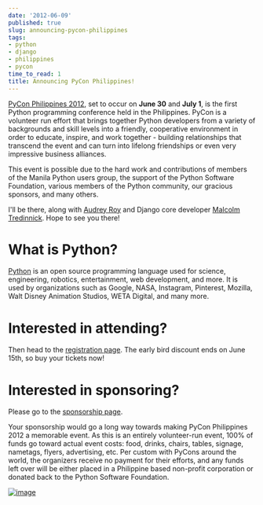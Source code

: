 ```yaml
---
date: '2012-06-09'
published: true
slug: announcing-pycon-philippines
tags:
- python
- django
- philippines
- pycon
time_to_read: 1
title: Announcing PyCon Philippines!
---
```


[PyCon Philippines 2012](http://ph.pycon.org), set to occur on **June
30** and **July 1**, is the first Python programming conference held in
the Philippines. PyCon is a volunteer run effort that brings together
Python developers from a variety of backgrounds and skill levels into a
friendly, cooperative environment in order to educate, inspire, and work
together - building relationships that transcend the event and can turn
into lifelong friendships or even very impressive business alliances.

This event is possible due to the hard work and contributions of members
of the Manila Python users group, the support of the Python Software
Foundation, various members of the Python community, our gracious
sponsors, and many others.

I'll be there, along with [Audrey Roy](http://audreymroy.com) and
Django core developer [Malcolm
Tredinnick](https://twitter.com/malcolmt). Hope to see you there!

What is Python?
===============

[Python](http://python.org) is an open source programming language used
for science, engineering, robotics, entertainment, web development, and
more. It is used by organizations such as Google, NASA, Instagram,
Pinterest, Mozilla, Walt Disney Animation Studios, WETA Digital, and
many more.

Interested in attending?
========================

Then head to the [registration page](http://ph.pycon.org/register.html).
The early bird discount ends on June 15th, so buy your tickets now!

Interested in sponsoring?
=========================

Please go to the [sponsorship page](http://ph.pycon.org/sponsor.html).

Your sponsorship would go a long way towards making PyCon Philippines
2012 a memorable event. As this is an entirely volunteer-run event, 100%
of funds go toward actual event costs: food, drinks, chairs, tables,
signage, nametags, flyers, advertising, etc. Per custom with PyCons
around the world, the organizers receive no payment for their efforts,
and any funds left over will be either placed in a Philippine based
non-profit corporation or donated back to the Python Software
Foundation.

[![image](http://ph.pycon.org/images/phpug.png)](http://ph.pycon.org)
